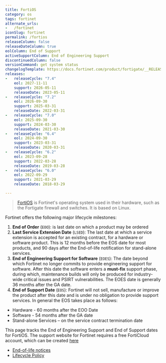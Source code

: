 ```yaml
---
title: FortiOS
category: os
tags: fortinet
alternate_urls:
-   /fortinet
iconSlug: fortinet
permalink: /fortios
releaseColumn: false
releaseDateColumn: true
eolColumn: End of Support
activeSupportColumn: End of Engineering Support
discontinuedColumn: false
versionCommand: get system status
changelogTemplate: https://docs.fortinet.com/product/fortigate/__RELEASE_CYCLE__
releases:
-   releaseCycle: "7.4"
    eol: 2027-11-11
    support: 2026-05-11
    releaseDate: 2023-05-11
-   releaseCycle: "7.2"
    eol: 2026-09-30
    support: 2025-03-31
    releaseDate: 2022-03-31
-   releaseCycle: "7.0"
    eol: 2025-09-30
    support: 2024-03-30
    releaseDate: 2021-03-30
-   releaseCycle: "6.4"
    eol: 2024-09-30
    support: 2023-03-31
    releaseDate: 2020-03-31
-   releaseCycle: "6.2"
    eol: 2023-09-28
    support: 2022-03-28
    releaseDate: 2019-03-28
-   releaseCycle: "6.0"
    eol: 2022-09-29
    support: 2021-03-29
    releaseDate: 2018-03-29

---
```


> [FortiOS][fortios] is Fortinet's operating system used in their hardware, such as the Fortigate firewall and switches. It is based on Linux.

Fortinet offers the following major lifecycle milestones:

1. **End of Order** (`EOO`): is last date on which a product may be ordered
2. **Last Service Extension Date** (`LSED`): The last date at which a service extension is accepted for an
existing contract, for a hardware or software product. This is 12 months before the EOS date for most products, and 90 days after the End-of-life notification for stand-alone services.
3. **End of Engineering Support for Software** (`EOES`): The date beyond which Fortinet no longer commits to
provide engineering support for software. After this date the software enters a **must-fix** support phase,
during which, maintenance builds will only be produced for industry-wide critical issues and PSIRT
vulnerabilities. The EOES date is generally 36 months after the GA date.
4. **End of Support Date** (`EOS`): Fortinet will not sell, manufacture or improve the product after this date and is under no obligation to provide support services. In general the EOS takes place as follows:
  - Hardware - 60 months after the EOO Date
  - Software - 54 months after the GA date
  - Stand-alone Services – on the service contract termination date

This page tracks the End of Engineering Support and End of Support dates for FortiOS. The support website for Fortinet requires a free FortiCloud account, which can be created [here][signup]

* [End-of-life notices](https://support.fortinet.com/Information/ProductLifeCycle.aspx)
* [Lifecycle Policy](https://support.fortinet.com/Download/Fortinet_Life_Cycle_Policy.pdf)

[fortios]: https://www.fortinet.com/products/fortigate/fortios
[signup]: https://support.fortinet.com/cred/#/sign-up
